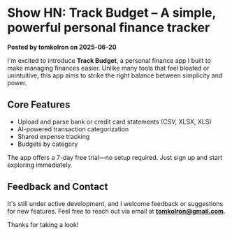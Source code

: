# Show HN: Track Budget – A simple, powerful personal finance tracker

**Posted by tomkolron on 2025-06-20**

I'm excited to introduce **Track Budget**, a personal finance app I built to make managing finances easier. Unlike many tools that feel bloated or unintuitive, this app aims to strike the right balance between simplicity and power.

## Core Features

- Upload and parse bank or credit card statements (CSV, XLSX, XLS)
- AI-powered transaction categorization
- Shared expense tracking
- Budgets by category

The app offers a 7-day free trial—no setup required. Just sign up and start exploring immediately.

## Feedback and Contact

It's still under active development, and I welcome feedback or suggestions for new features. Feel free to reach out via email at **tomkolron@gmail.com**.

Thanks for taking a look!